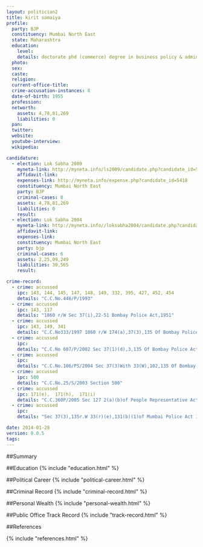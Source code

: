 ```yaml
---
layout: politician2
title: kirit somaiya
profile: 
  party: BJP
  constituency: Mumbai North East
  state: Maharashtra
  education: 
    level: 
    details: doctorate phd (commerce) degree in business policy & administration. subject.  smal investors. university of mumbai. 2005
  photo: 
  sex: 
  caste: 
  religion: 
  current-office-title: 
  crime-accusation-instances: 8
  date-of-birth: 1955
  profession: 
  networth: 
    assets: 4,78,81,269
    liabilities: 0
  pan: 
  twitter: 
  website: 
  youtube-interview: 
  wikipedia: 

candidature: 
  - election: Lok Sabha 2009
    myneta-link: http://myneta.info/ls2009/candidate.php?candidate_id=5418
    affidavit-link: 
    expenses-link: http://myneta.info/expense.php?candidate_id=5418
    constituency: Mumbai North East 
    party: BJP
    criminal-cases: 8
    assets: 4,78,81,269
    liabilities: 0
    result:  
  - election: Lok Sabha 2004
    myneta-link: http://myneta.info//loksabha2004/candidate.php?candidate_id=2493
    affidavit-link: 
    expenses-link: 
    constituency: Mumbai North East 
    party: bjp
    criminal-cases: 6
    assets: 2,25,09,249
    liabilities: 30,565
    result:  

crime-record: 
  - crime: accussed
    ipc: 143, 144, 145, 147, 148, 149, 332, 395, 427, 452, 454
    details: "C.C.No.446/P/1993" 
  - crime: accussed
    ipc: 143, 117
    details: "1860 r/W Sec 37(i),22-51 Bombay Police Act,1951" 
  - crime: accussed
    ipc: 143, 149, 341
    details: "C.C.No333/1997 1860 r/W 174(a),37(3),135 Of Bombay Police Act,1951" 
  - crime: accussed
    ipc: 
    details: "C.C.No 607/P/2002 Sec 37(1)(d),3,135 Of Bombay Police Act, 1951" 
  - crime: accussed
    ipc: 
    details: "C.C.No.106/PS/2004 Sec 37(3)With 33(W),102,135 Of Bombay Police Act, 1951" 
  - crime: accussed
    ipc: 500
    details: "C.C.No.25/S/2003 Section 500" 
  - crime: accussed
    ipc: 171(e),  171(h),  171(i)
    details: "C.C.360P/2005 Sec 127 2(a)(b)of People Representative Act read With Sec 171(e)(h)(i) of IPC" 
  - crime: accussed
    ipc: 
    details: "Sec 37(3),135r.W 33(r)(e),131(b)(1)of Mumbai Police Act 1951" 

date: 2014-01-28
version: 0.0.5
tags: 
---
```

##Summary


##Education
{% include "education.html" %}


##Political Career
{% include "political-career.html" %}


##Criminal Record
{% include "criminal-record.html" %}


##Personal Wealth
{% include "personal-wealth.html" %}


##Public Office Track Record
{% include "track-record.html" %}


##References


{% include "references.html" %}
